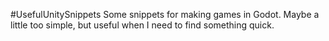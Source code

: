 #UsefulUnitySnippets
Some snippets for making games in Godot. Maybe a little too simple, but useful when I need to find something quick. 
